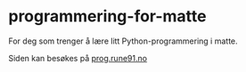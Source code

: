 # programmering-for-matte

For deg som trenger å lære litt Python-programmering i matte.

Siden kan besøkes på [prog.rune91.no](https://prog.rune91.no)
